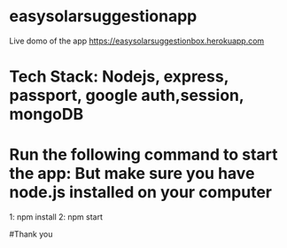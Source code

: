 # easysolarsuggestionapp
Live domo of the app https://easysolarsuggestionbox.herokuapp.com
# Tech Stack: Nodejs, express, passport, google auth,session, mongoDB
# Run the following command to start the app: But make sure you have node.js installed on your computer
1: npm install
2: npm start

#Thank you 
